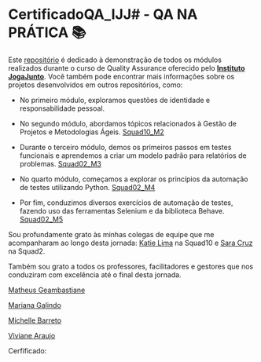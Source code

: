 # CertificadoQA_IJJ# - QA NA PRÁTICA 📚

Este [repositório](https://github.com/LeanDevLima/CertificadoQA_IJJ) é dedicado à demonstração de todos os módulos realizados durante o curso de Quality Assurance oferecido pelo [**Instituto JogaJunto**](https://www.jogajuntoinstituto.org/). Você também pode encontrar mais informações sobre os projetos desenvolvidos em outros repositórios, como:

- No primeiro módulo, exploramos questões de identidade e responsabilidade pessoal.

- No segundo módulo, abordamos tópicos relacionados à Gestão de Projetos e Metodologias Ágeis. [Squad10_M2](https://github.com/LeanDevLima/Squad10_M2)

- Durante o terceiro módulo, demos os primeiros passos em testes funcionais e aprendemos a criar um modelo padrão para relatórios de problemas. [Squad02_M3](https://github.com/LeanDevLima/Squad02_M3)

- No quarto módulo, começamos a explorar os princípios da automação de testes utilizando Python. [Squad02_M4](https://github.com/LeanDevLima/Squad02_M4)

- Por fim, conduzimos diversos exercícios de automação de testes, fazendo uso das ferramentas Selenium e da biblioteca Behave. [Squad02_M5](https://github.com/LeanDevLima/Squad02_M5)

Sou profundamente grato às minhas colegas de equipe que me acompanharam ao longo desta jornada: [Katie Lima](https://www.linkedin.com/in/katie-lima1/) na Squad10 e [Sara Cruz](https://www.linkedin.com/in/sara-j-m-da-cruz-08ba19282/) na Squad2.

Também sou grato a todos os professores, facilitadores e gestores que nos conduziram com excelência até o final desta jornada.

[Matheus Geambastiane](https://www.linkedin.com/in/matheus-geambastiane-/)

[Mariana Galindo](https://www.linkedin.com/in/mariana-galindo-soares/)

[Michelle Barreto](https://www.linkedin.com/in/michelle-pb/)

[Viviane Araujo](https://www.linkedin.com/in/viviane-araujo-748047191/)

Cerfificado:




